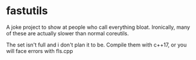 # fastutils
A joke project to show at people who call everything bloat.
Ironically, many of these are actually slower than normal coreutils.

The set isn't full and i don't plan it to be. 
Compile them with c++17, or you will face errors with fls.cpp
